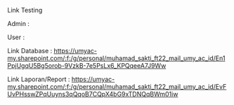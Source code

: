 Link Testing 


Admin :


User :


Link Database : https://umyac-my.sharepoint.com/:f:/g/personal/muhamad_sakti_ft22_mail_umy_ac_id/En1PpjUgqU5Bg5orob-9VzkB-7e5PsLx6_KPQqeeA7J9Ww

Link Laporan/Report : https://umyac-my.sharepoint.com/:f:/g/personal/muhamad_sakti_ft22_mail_umy_ac_id/EvFUvPHsswZPqUuyns3qQqoB7CQpX4bG9xTDNQqBWm01iw
